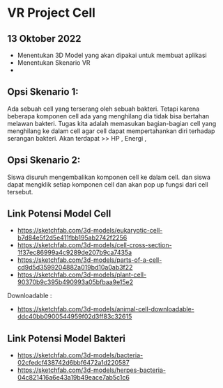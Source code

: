 # VR Project Cell

## 13 Oktober 2022
- Menentukan 3D Model yang akan dipakai untuk membuat aplikasi
- Menentukan Skenario VR
- 

## Opsi Skenario 1: 
Ada sebuah cell yang terserang oleh sebuah bakteri. Tetapi karena beberapa komponen cell ada yang menghilang dia tidak bisa bertahan melawan bakteri. Tugas kita adalah memasukan bagian-bagian cell yang menghilang ke dalam cell agar cell dapat mempertahankan diri terhadap serangan bakteri. 
Akan terdapat >> HP , Energi , 

## Opsi Skenario 2: 
Siswa disuruh mengembalikan komponen cell ke dalam cell. dan siswa dapat mengklik setiap komponen cell dan akan pop up fungsi dari cell tersebut. 

## Link Potensi Model Cell 
- https://sketchfab.com/3d-models/eukaryotic-cell-b7d84e5f2d5e411fbb195ab2742f2256
- https://sketchfab.com/3d-models/cell-cross-section-1f37ec86999a4c9289de207b9ca7435a
- https://sketchfab.com/3d-models/parts-of-a-cell-cd9d5d3599204882a019bd10a0ab3f22
- https://sketchfab.com/3d-models/plant-cell-90370b9c395b490993a05bfbaa9e15e2

Downloadable : 
- https://sketchfab.com/3d-models/animal-cell-downloadable-ddc40bb0900544959f02d3ff83c32615

## Link Potensi Model Bakteri 
- https://sketchfab.com/3d-models/bacteria-02cfedcf438742d6bbf6472a1d220587
- https://sketchfab.com/3d-models/herpes-bacteria-04c821416a6e43a19b49eace7ab5c1c6
